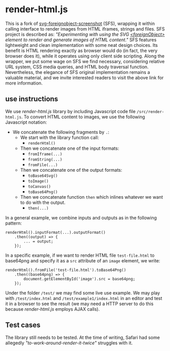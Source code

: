 # render-html.js

This is a fork of [svg-foreignobject-screenshot](https://github.com/aautar/svg-foreignobject-screenshot) (SFS), wrapping it within calling interface to render images from HTML iframes, strings and files. SFS project is described as: *"Experimenting with using the SVG [\<foreignObject>](https://developer.mozilla.org/en-US/docs/Web/SVG/Element/foreignObject) element to render and generate images of HTML content."* SFS features lightweight and clean implementation with some neat design choices. Its benefit is HTML rendering exactly as browser would do (in fact, the very browser does it), while it operates using only client side scripting. Along the wrapper, we put some wage on SFS we find necessary, considering relative URL system, CSS media queries, and HTML body traversal function. Nevertheless, the elegance of SFS original implementation remains a valuable material, and we invite interested readers to visit the above link for more information.

## use instructions

We use *render-html.js* library by including Javascript code file `/src/render-html.js`. To convert HTML content to images, we use the following Javascript notation: 

- We concatenate the following fragments by `.`:
    - We start with the library function call:
        - `renderHtml()`
    - Then we concatenate one of the input formats:
        - `fromIframe(...)`
        - `fromString(...)`
        - `fromFile(...)`
    - Then we concatenate one of the output formats:
        - `toBase64Svg()`
        - `toImage()`
        - `toCanvas()`
        - `toBase64Png()`
    - Then we concatenate function `then` which inlines whatever we want to do with the output.
        - `then(...)`

In a general example, we combine inputs and outputs as in the following pattern:

    renderHtml().inputFormat(...).outputFormat()
        .then((output) => {
            ... = output;
        });

In a specific example, if we want to render HTML file `test-file.html` to base64png and specify it as a `src` attribute of an `image` element, we write:

    renderHtml().fromFile('test-file.html').toBase64Png()
        .then((base64png) => {
            document.getElementById('image').src = base64png;
        });

Under the folder `/test/` we may find some live use example. We may play with `/test/index.html` and `/test/example1/index.html` in an editor and test it in a browser to see the result (we may need a HTTP server to do this because *render-html.js* employs AJAX calls).

## Test cases

The library still needs to be tested. At the time of writing, Safari had some allegedly *"to-work-around-render-it-twice"* struggles with it.
